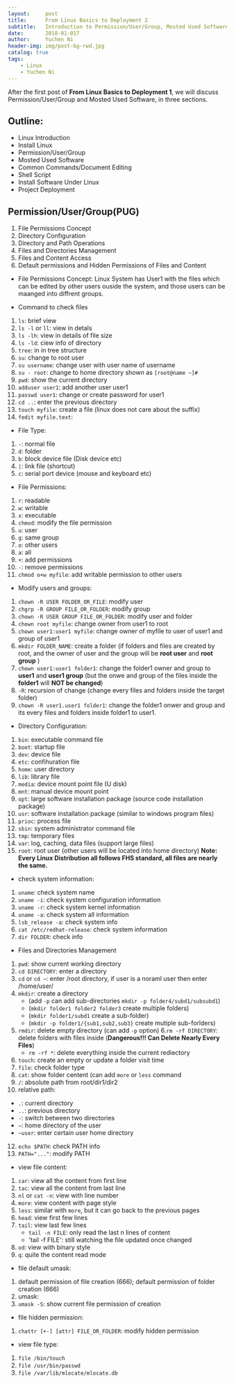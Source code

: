 ```yaml
---
layout:     post
title:      From Linux Basics to Deployment 2
subtitle:   Introduction to Permission/User/Group, Mosted Used Software
date:       2018-01-017
author:     Yuchen Ni
header-img: img/post-bg-rwd.jpg
catalog: true
tags:
    - Linux
    - Yuchen Ni
---
```


After the first post of **From Linux Basics to Deployment 1**, we will discuss Permission/User/Group and Mosted Used Software, in three sections.


## Outline:
- Linux Introduction
- Install Linux
- Permission/User/Group
- Mosted Used Software
- Common Commands/Document Editing
- Shell Script
- Install Software Under Linux
- Project Deployment


## Permission/User/Group(PUG)
1. File Permissions Concept
2. Directory Configuration
3. Directory and Path Operations 
4. Files and Directories Management
5. Files and Content Access
6. Default permissions and Hidden Permissions of Files and Content


- File Permissions Concept:
Linux System has User1 with the files which can be edited by other users ouside the system, and those users can be maanged into diffrent groups.


- Command to check files
1. `ls`:     brief view
2. `ls -l` or `ll`:  view in detals
3. `ls -lh`: view in details of file size
4. `ls -ld`: ciew info of directory
5. `tree`:   in in tree structure
6. `su`: change to root user
7. `su username`: change user with user name of username
8. `su - root`: change to home directory shown as `[root@name ~]# `
9. `pwd`: show the current directory
10. `adduser user1`: add another user user1
11. `passwd user1`: change or create password for user1
12. `cd ..`: enter the previous directory
13. `touch myfile`: create a file (linux does not care about the suffix)
14. `fedit myfile.text`: 


- File Type: 
1. `-`: normal file
2. `d`: folder
3. `b`: block device file (Disk device etc)
4. `|`: link file (shortcut)
5. `c`: serial port device (mouse and keyboard etc)


- File Permissions:
1. `r`: readable
2. `w`: writable
3. `x`: executable
4. `chmod`: modify the file permission
5. `u`: user
6. `g`: same group
7. `o`: other users
8. `a`: all
9. `+`: add permissions
10. `-`: remove permissions
11. `chmod o+w myfile`: add writable permission to other users


- Modify users and groups:
1. `chown -R USER FOLDER_OR_FILE`: modify user
2. `chgrp -R GROUP FILE_OR_FOLDER`: modify group
3. `chown -R USER GROUP FILE_OR_FOLDER`: modify user and folder
4. `chown root myfile`: change owner from user1 to root
5. `chown user1:user1 myfile`: change owner of myfile to user of user1 and group of user1
6. `mkdir FOLDER_NAME`: create a folder (if folders and files are created by root, and the owner of user and the group will be **root user** and **root group** )
7. `chown user1:user1 folder1`: change the folder1 owner and group to **user1** and **user1 group** (but the onwe and group of the files inside the **folder1** will **NOT be changed**)
8. `-R`: recursion of change (change every files and folders inside the target folder)
9. `chown -R user1.user1 folder1`: change the folder1 onwer and group and its every files and folders inside folder1 to user1.


- Directory Configuration:
1. `bin`: executable command file
2. `boot`: startup file
3. `dev`: device file
4. `etc`: confihuration file
5. `home`: user directory
6. `lib`: library file
7. `media`: device mount point file (U disk)
8. `mnt`: manual device mount point
9. `opt`: large software installation package (source code installation package)
10. `usr`: software installation package (similar to windows program files)
11. `prioc`: process file
12. `sbin`: system administrator command file
13. `tmp`: temporary files
14. `var`: log, caching, data files (support large files)
15. `root`: root user (other users will be located into home directory)
**Note: Every Linux Distribution all follows FHS standard, all files are nearly the same.**


- check system information:
1. `uname`: check system name
2. `uname -i`: check system configuration information
3. `uname -r`: check system kernel information
4. `uname -a`: check system all information
5. `lsb_release -a`: check system info
6. `cat /etc/redhat-release`: check system information
7. `dir FOLDER`: check info


- Files and Directories Management
1. `pwd`: show current working directory
2. `cd DIRECTORY`: enter a directory
3. `cd` or `cd ~`: enter /root directory, if user is a noraml user then enter /home/user/
4. `mkdir`: create a directory 
   - (add `-p` can add sub-directories `mkdir -p folder4/subd1/subsubd1`)
   - (`mkdir folder1 folder2 folder3` create multiple folders)
   - (`mkdir folder1/subd1` create a sub-folder)
   - (`mkdir -p folder1/{sub1,sub2,sub3}` create mutiple sub-forlders)
5. `rmdir`: delete empty directory (can add `-p` option)
6.`rm -rf DIRECTORY`: delete folders with files inside (**Dangerous!!! Can Delete Nearly Every Files**)
   - `rm -rf *`: delete everything inside the current rediectory
7. `touch`: create an empty or update a folder visit time
8. `file`: check folder type
9. `cat`: show folder centent (can add `more` or `less` command
10. `/`: absolute path from root/dir1/dir2
11. relative path:
   - `.`:  current directory
   - `..`:  previous directory
   - `-`: switch between two directories
   - `~`: home directory of the user
   - `~user`: enter certain user home directory
12. `echo $PATH`: check PATH info
13. `PATH="..."`: modify PATH


- view file content:
1. `car`: view all the content from first line
2. `tac`: view all the content from last line
3. `nl` or `cat -n`: view with line number
4. `more`: view content with page style
5. `less`: similar with `more`, but it can go back to the previous pages
6. `head`: view first few lines
7. `tail`: view last few lines
    - `tail -n FILE`: only read the last n lines of content
    - 'tail -f FILE': still watching the file updated once changed
8. `od`: view with binary style
9. `q`: quite the content read mode


- file default umask:
1. default permission of file creation (666);   default permission of folder creation (666)
2. umask: 
3. `umask -S`: show current file permission of creation


- file hidden permission:
1. `chattr [+-] [attr] FILE_OR_FOLDER`: modify hidden permission


- view file type:
1. `file /bin/touch`
2. `file /usr/bin/passwd`
3. `file /var/lib/mlocate/mlocate.db`














